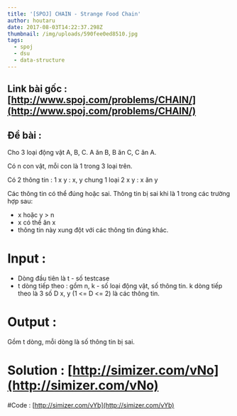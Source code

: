 ```yaml
---
title: '[SPOJ] CHAIN - Strange Food Chain'
author: houtaru
date: 2017-08-03T14:22:37.298Z
thumbnail: /img/uploads/590fee0ed8510.jpg
tags:
  - spoj
  - dsu
  - data-structure
---
```

## Link bài gốc : [http://www.spoj.com/problems/CHAIN/](http://www.spoj.com/problems/CHAIN/)
## Đề bài :
Cho 3 loại động vật A, B, C. A ăn B, B ăn C, C ăn A.

Có n con vật, mỗi con là 1 trong 3 loại trên.
 
Có 2 thông tin :
 1 x y : x, y chung 1 loại
 2 x y : x ăn y

Các thông tin có thể đúng hoặc sai. Thông tin bị sai khi là 1 trong các trường hợp sau:
- x hoặc y > n
- x có thể ăn x
- thông tin này xung đột với các thông tin đúng khác.

# Input :
- Dòng đầu tiên là t - số testcase
- t dòng tiếp theo : gồm n, k - số loại động vật, số thông tin. k dòng tiếp theo là 3 số D x, y (1 <= D <= 2) là các thông tin.

# Output : 
Gồm t dòng, mỗi dòng là số thông tin bị sai.

# Solution : [http://simizer.com/vNo](http://simizer.com/vNo) 
#Code : [http://simizer.com/vYb](http://simizer.com/vYb)
